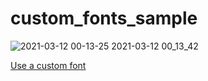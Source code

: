 # custom_fonts_sample

![2021-03-12 00-13-25 2021-03-12 00_13_42](https://user-images.githubusercontent.com/38596913/110809239-0f7f4080-82c8-11eb-9a2b-6ce97260c47e.gif)


[Use a custom font](https://flutter.dev/docs/cookbook/design/fonts)
